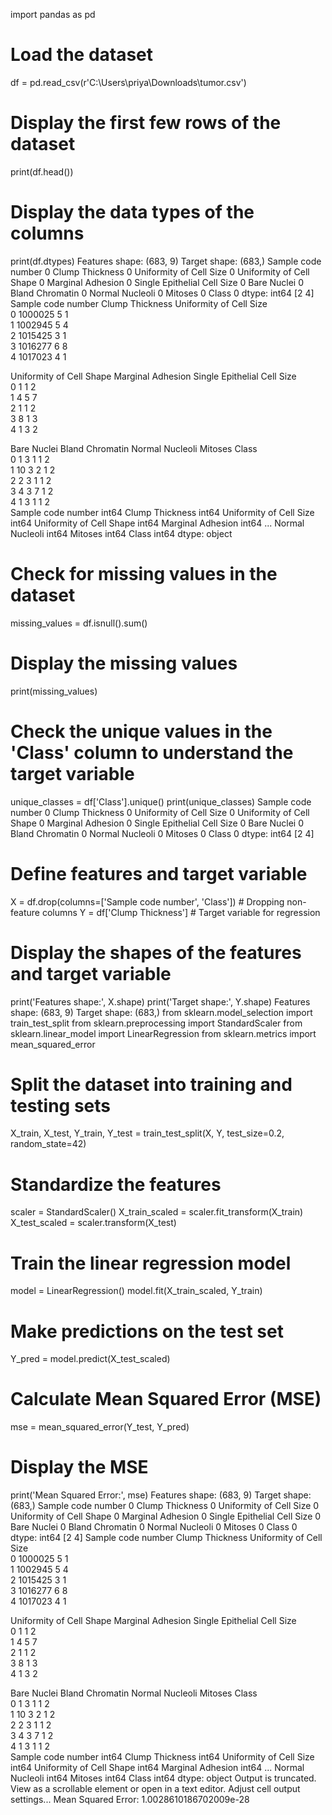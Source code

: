 import pandas as pd

# Load the dataset
df = pd.read_csv(r'C:\Users\priya\Downloads\tumor.csv')

# Display the first few rows of the dataset
print(df.head())

# Display the data types of the columns
print(df.dtypes)
Features shape: (683, 9)
Target shape: (683,)
Sample code number             0
Clump Thickness                0
Uniformity of Cell Size        0
Uniformity of Cell Shape       0
Marginal Adhesion              0
Single Epithelial Cell Size    0
Bare Nuclei                    0
Bland Chromatin                0
Normal Nucleoli                0
Mitoses                        0
Class                          0
dtype: int64
[2 4]
   Sample code number  Clump Thickness  Uniformity of Cell Size  \
0             1000025                5                        1   
1             1002945                5                        4   
2             1015425                3                        1   
3             1016277                6                        8   
4             1017023                4                        1   

   Uniformity of Cell Shape  Marginal Adhesion  Single Epithelial Cell Size  \
0                         1                  1                            2   
1                         4                  5                            7   
2                         1                  1                            2   
3                         8                  1                            3   
4                         1                  3                            2   

   Bare Nuclei  Bland Chromatin  Normal Nucleoli  Mitoses  Class  
0            1                3                1        1      2  
1           10                3                2        1      2  
2            2                3                1        1      2  
3            4                3                7        1      2  
4            1                3                1        1      2  
Sample code number             int64
Clump Thickness                int64
Uniformity of Cell Size        int64
Uniformity of Cell Shape       int64
Marginal Adhesion              int64
...
Normal Nucleoli                int64
Mitoses                        int64
Class                          int64
dtype: object
# Check for missing values in the dataset
missing_values = df.isnull().sum()

# Display the missing values
print(missing_values)

# Check the unique values in the 'Class' column to understand the target variable
unique_classes = df['Class'].unique()
print(unique_classes)
Sample code number             0
Clump Thickness                0
Uniformity of Cell Size        0
Uniformity of Cell Shape       0
Marginal Adhesion              0
Single Epithelial Cell Size    0
Bare Nuclei                    0
Bland Chromatin                0
Normal Nucleoli                0
Mitoses                        0
Class                          0
dtype: int64
[2 4]
# Define features and target variable
X = df.drop(columns=['Sample code number', 'Class'])  # Dropping non-feature columns
Y = df['Clump Thickness']  # Target variable for regression

# Display the shapes of the features and target variable
print('Features shape:', X.shape)
print('Target shape:', Y.shape)
Features shape: (683, 9)
Target shape: (683,)
from sklearn.model_selection import train_test_split
from sklearn.preprocessing import StandardScaler
from sklearn.linear_model import LinearRegression
from sklearn.metrics import mean_squared_error

# Split the dataset into training and testing sets
X_train, X_test, Y_train, Y_test = train_test_split(X, Y, test_size=0.2, random_state=42)

# Standardize the features
scaler = StandardScaler()
X_train_scaled = scaler.fit_transform(X_train)
X_test_scaled = scaler.transform(X_test)

# Train the linear regression model
model = LinearRegression()
model.fit(X_train_scaled, Y_train)

# Make predictions on the test set
Y_pred = model.predict(X_test_scaled)

# Calculate Mean Squared Error (MSE)
mse = mean_squared_error(Y_test, Y_pred)

# Display the MSE
print('Mean Squared Error:', mse)
Features shape: (683, 9)
Target shape: (683,)
Sample code number             0
Clump Thickness                0
Uniformity of Cell Size        0
Uniformity of Cell Shape       0
Marginal Adhesion              0
Single Epithelial Cell Size    0
Bare Nuclei                    0
Bland Chromatin                0
Normal Nucleoli                0
Mitoses                        0
Class                          0
dtype: int64
[2 4]
   Sample code number  Clump Thickness  Uniformity of Cell Size  \
0             1000025                5                        1   
1             1002945                5                        4   
2             1015425                3                        1   
3             1016277                6                        8   
4             1017023                4                        1   

   Uniformity of Cell Shape  Marginal Adhesion  Single Epithelial Cell Size  \
0                         1                  1                            2   
1                         4                  5                            7   
2                         1                  1                            2   
3                         8                  1                            3   
4                         1                  3                            2   

   Bare Nuclei  Bland Chromatin  Normal Nucleoli  Mitoses  Class  
0            1                3                1        1      2  
1           10                3                2        1      2  
2            2                3                1        1      2  
3            4                3                7        1      2  
4            1                3                1        1      2  
Sample code number             int64
Clump Thickness                int64
Uniformity of Cell Size        int64
Uniformity of Cell Shape       int64
Marginal Adhesion              int64
...
Normal Nucleoli                int64
Mitoses                        int64
Class                          int64
dtype: object
Output is truncated. View as a scrollable element or open in a text editor. Adjust cell output settings...
Mean Squared Error: 1.0028610186702009e-28
